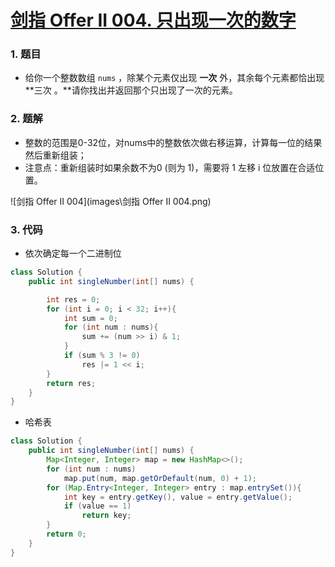 # [剑指 Offer II 004. 只出现一次的数字 ](https://leetcode.cn/problems/WGki4K/)

### 1. 题目

- 给你一个整数数组 `nums` ，除某个元素仅出现 **一次** 外，其余每个元素都恰出现 **三次 。**请你找出并返回那个只出现了一次的元素。



### 2. 题解

- 整数的范围是0-32位，对nums中的整数依次做右移运算，计算每一位的结果然后重新组装；
- 注意点：重新组装时如果余数不为0 (则为 1)，需要将 1 左移 i 位放置在合适位置。

![剑指 Offer II 004](images\剑指 Offer II 004.png)

### 3. 代码

- 依次确定每一个二进制位

```java
class Solution {
    public int singleNumber(int[] nums) {

        int res = 0;
        for (int i = 0; i < 32; i++){
            int sum = 0;
            for (int num : nums){
                sum += (num >> i) & 1;
            }
            if (sum % 3 != 0)
                res |= 1 << i;
        }
        return res;
    }
}
```

- 哈希表

```java
class Solution {
    public int singleNumber(int[] nums) {
        Map<Integer, Integer> map = new HashMap<>();
        for (int num : nums)
            map.put(num, map.getOrDefault(num, 0) + 1);
        for (Map.Entry<Integer, Integer> entry : map.entrySet()){
            int key = entry.getKey(), value = entry.getValue();
            if (value == 1)
                return key;
        }
        return 0;
    }
}
```